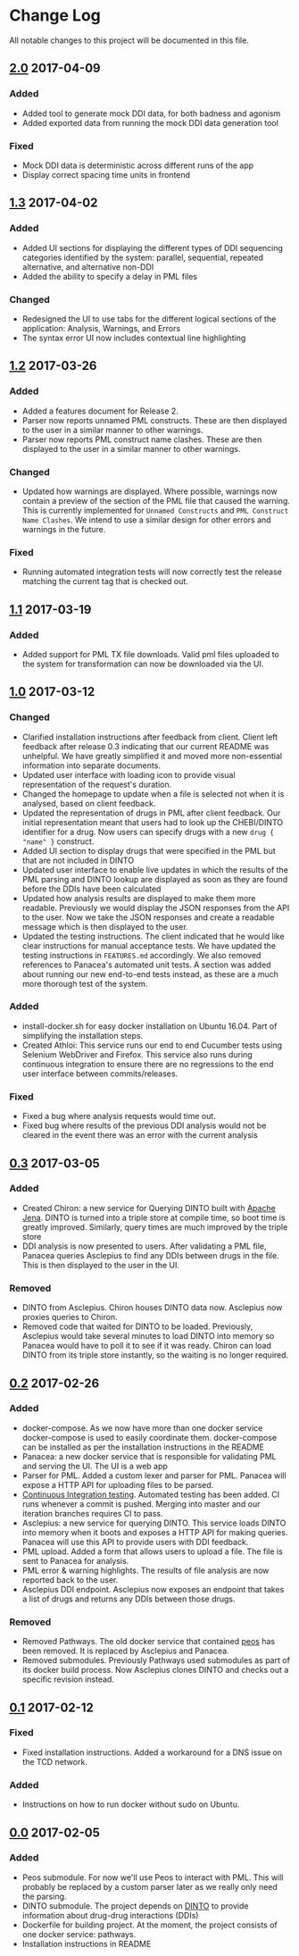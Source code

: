 # Change Log

All notable changes to this project will be documented in this file.

## [2.0] 2017-04-09

### Added
- Added tool to generate mock DDI data, for both badness and agonism
- Added exported data from running the mock DDI data generation tool

### Fixed
- Mock DDI data is deterministic across different runs of the app
- Display correct spacing time units in frontend

## [1.3] 2017-04-02

### Added
- Added UI sections for displaying the different types of DDI sequencing
  categories identified by the system: parallel, sequential, repeated
  alternative, and alternative non-DDI
- Added the ability to specify a delay in PML files

### Changed
- Redesigned the UI to use tabs for the different logical sections of the
  application: Analysis, Warnings, and Errors
- The syntax error UI now includes contextual line highlighting

## [1.2] 2017-03-26

### Added
- Added a features document for Release 2.
- Parser now reports unnamed PML constructs. These are then displayed to the
  user in a similar manner to other warnings.
- Parser now reports PML construct name clashes. These are then displayed to the
  user in a similar manner to other warnings.

### Changed
- Updated how warnings are displayed. Where possible, warnings now contain a
  preview of the section of the PML file that caused the warning. This is
  currently implemented for `Unnamed Constructs` and `PML Construct Name
  Clashes`. We intend to use a similar design for other errors and warnings in
  the future.

### Fixed
- Running automated integration tests will now correctly test the release
  matching the current tag that is checked out.

## [1.1] 2017-03-19

### Added
- Added support for PML TX file downloads. Valid pml files uploaded to the
  system for transformation can now be downloaded via the UI.

## [1.0] 2017-03-12

### Changed
- Clarified installation instructions after feedback from client. Client left
  feedback after release 0.3 indicating that our current README was unhelpful.
  We have greatly simplified it and moved more non-essential information into
  separate documents.
- Updated user interface with loading icon to provide visual representation of
  the request's duration.
- Changed the homepage to update when a file is selected not when it is
  analysed, based on client feedback.
- Updated the representation of drugs in PML after client feedback. Our initial
  representation meant that users had to look up the CHEBI/DINTO identifier for
  a drug. Now users can specify drugs with a new `drug { "name" }` construct.
- Added UI section to display drugs that were specified in the PML but that are
  not included in DINTO
- Updated user interface to enable live updates in which the results of the
  PML parsing and DINTO lookup are displayed as soon as they are found before
  the DDIs have been calculated
- Updated how analysis results are displayed to make them more readable.
  Previously we would display the JSON responses from the API to the user. Now
  we take the JSON responses and create a readable message which is then
  displayed to the user.
- Updated the testing instructions. The client indicated that he would like
  clear instructions for manual acceptance tests. We have updated the testing
  instructions in `FEATURES.md` accordingly. We also removed references to
  Panacea's automated unit tests. A section was added about running our new
  end-to-end tests instead, as these are a much more thorough test of the
  system.

### Added
- install-docker.sh for easy docker installation on Ubuntu 16.04. Part of
  simplifying the installation steps.
- Created Athloi: This service runs our end to end Cucumber tests using Selenium WebDriver
  and Firefox. This service also runs during continuous integration to ensure
  there are no regressions to the end user interface between commits/releases.

### Fixed
- Fixed a bug where analysis requests would time out.
- Fixed bug where results of the previous DDI analysis would not be cleared
  in the event there was an error with the current analysis

## [0.3] 2017-03-05

### Added
- Created Chiron: a new service for Querying DINTO built
  with [Apache Jena](https://jena.apache.org/). DINTO is turned into a triple
  store at compile time, so boot time is greatly improved. Similarly, query
  times are much improved by the triple store
- DDI analysis is now presented to users. After validating a PML file, Panacea
  queries Asclepius to find any DDIs between drugs in the file. This is then
  displayed to the user in the UI.

### Removed
- DINTO from Asclepius. Chiron houses DINTO data now. Asclepius now proxies
  queries to Chiron.
- Removed code that waited for DINTO to be loaded. Previously, Asclepius would
  take several minutes to load DINTO into memory so Panacea would have to poll
  it to see if it was ready. Chiron can load DINTO from its triple store
  instantly, so the waiting is no longer required.

## [0.2] 2017-02-26

### Added
- docker-compose. As we now have more than one docker service docker-compose is
  used to easily coordinate them. docker-compose can be installed as per the
  installation instructions in the README
- Panacea: a new docker service that is responsible for validating PML and
  serving the UI. The UI is a web app
- Parser for PML. Added a custom lexer and parser for PML. Panacea will expose a
  HTTP API for uploading files to be parsed.
- [Continuous Integration testing](https://circleci.com/gh/tom-and-the-toothfairies/pathways).
  Automated testing has been added. CI runs whenever a commit is pushed. Merging
  into master and our iteration branches requires CI to pass.
- Asclepius: a new service for querying DINTO. This service loads DINTO into
  memory when it boots and exposes a HTTP API for making queries. Panacea will
  use this API to provide users with DDI feedback.
- PML upload. Added a form that allows users to upload a file. The file is sent to Panacea for analysis.
- PML error & warning highlights. The results of file analysis are now reported back to the user.
- Asclepius DDI endpoint. Asclepius now exposes an endpoint that takes a list of
  drugs and returns any DDIs between those drugs.

### Removed
- Removed Pathways. The old docker service that
  contained [peos](https://github.com/jnoll/peos) has been removed. It is
  replaced by Asclepius and Panacea.
- Removed submodules. Previously Pathways used submodules as part of its docker
  build process. Now Asclepius clones DINTO and checks out a specific revision
  instead.


## [0.1] 2017-02-12

### Fixed
- Fixed installation instructions. Added a workaround for a DNS issue on the TCD network.

### Added
- Instructions on how to run docker without sudo on Ubuntu.

## [0.0] 2017-02-05

### Added
- Peos submodule. For now we'll use Peos to interact with PML. This will
  probably be replaced by a custom parser later as we really only need the
  parsing.
- DINTO submodule. The project depends
  on [DINTO](https://github.com/labda/DINTO) to provide information about
  drug-drug interactions (DDIs)
- Dockerfile for building project. At the moment, the project consists of one
  docker service: pathways.
- Installation instructions in README

[2.0]: https://github.com/tom-and-the-toothfairies/pathways/compare/1.3...2.0
[1.3]: https://github.com/tom-and-the-toothfairies/pathways/compare/1.2...1.3
[1.2]: https://github.com/tom-and-the-toothfairies/pathways/compare/1.1...1.2
[1.1]: https://github.com/tom-and-the-toothfairies/pathways/compare/1.0...1.1
[1.0]: https://github.com/tom-and-the-toothfairies/pathways/compare/0.3...1.0
[0.3]: https://github.com/tom-and-the-toothfairies/pathways/compare/0.2...0.3
[0.2]: https://github.com/tom-and-the-toothfairies/pathways/compare/0.1...0.2
[0.1]: https://github.com/tom-and-the-toothfairies/pathways/compare/0.0...0.1
[0.0]: https://github.com/tom-and-the-toothfairies/pathways/compare/faf0500c792aebbee26541ea2c25ad6ae274b2d5...0.0
